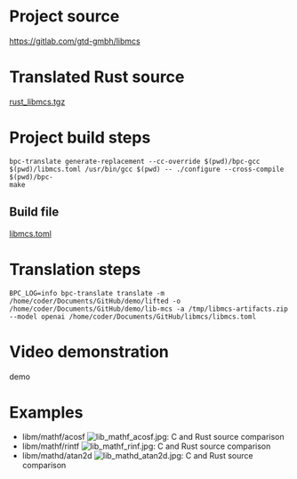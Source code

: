 # Project source

https://gitlab.com/gtd-gmbh/libmcs


# Translated Rust source

[rust_libmcs.tgz](rust_libmcs.tgz)

# Project build steps

```
bpc-translate generate-replacement --cc-override $(pwd)/bpc-gcc $(pwd)/libmcs.toml /usr/bin/gcc $(pwd) -- ./configure --cross-compile $(pwd)/bpc-
make
```

## Build file

[libmcs.toml](libmcs.toml)

# Translation steps

```
BPC_LOG=info bpc-translate translate -m /home/coder/Documents/GitHub/demo/lifted -o /home/coder/Documents/GitHub/demo/lib-mcs -a /tmp/libmcs-artifacts.zip --model openai /home/coder/Documents/GitHub/libmcs/libmcs.toml
```

# Video demonstration

demo

# Examples 

- libm/mathf/acosf ![lib_mathf_acosf.jpg](lib_mathf_acosf.jpg): C and Rust source comparison
- libm/mathf/rintf ![lib_mathf_rinf.jpg](lib_mathf_rinf.jpg): C and Rust source comparison
- libm/mathd/atan2d ![lib_mathd_atan2d.jpg](lib_mathd_atan2d.jpg): C and Rust source comparison





